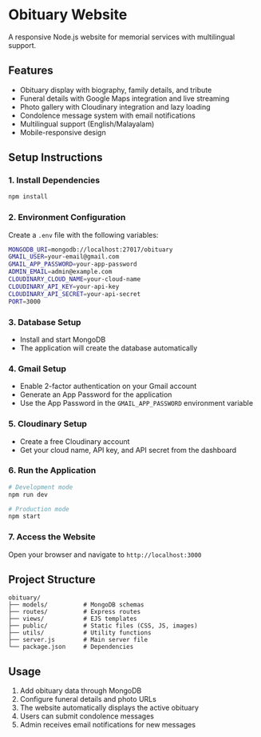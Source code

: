 # Obituary Website

A responsive Node.js website for memorial services with multilingual support.

## Features

- Obituary display with biography, family details, and tribute
- Funeral details with Google Maps integration and live streaming
- Photo gallery with Cloudinary integration and lazy loading
- Condolence message system with email notifications
- Multilingual support (English/Malayalam)
- Mobile-responsive design

## Setup Instructions

### 1. Install Dependencies
```bash
npm install
```

### 2. Environment Configuration
Create a `.env` file with the following variables:

```bash
MONGODB_URI=mongodb://localhost:27017/obituary
GMAIL_USER=your-email@gmail.com
GMAIL_APP_PASSWORD=your-app-password
ADMIN_EMAIL=admin@example.com
CLOUDINARY_CLOUD_NAME=your-cloud-name
CLOUDINARY_API_KEY=your-api-key
CLOUDINARY_API_SECRET=your-api-secret
PORT=3000
```

### 3. Database Setup
- Install and start MongoDB
- The application will create the database automatically

### 4. Gmail Setup
- Enable 2-factor authentication on your Gmail account
- Generate an App Password for the application
- Use the App Password in the `GMAIL_APP_PASSWORD` environment variable

### 5. Cloudinary Setup
- Create a free Cloudinary account
- Get your cloud name, API key, and API secret from the dashboard

### 6. Run the Application
```bash
# Development mode
npm run dev

# Production mode
npm start
```

### 7. Access the Website
Open your browser and navigate to `http://localhost:3000`

## Project Structure

```
obituary/
├── models/          # MongoDB schemas
├── routes/          # Express routes
├── views/           # EJS templates
├── public/          # Static files (CSS, JS, images)
├── utils/           # Utility functions
├── server.js        # Main server file
└── package.json     # Dependencies
```

## Usage

1. Add obituary data through MongoDB
2. Configure funeral details and photo URLs
3. The website automatically displays the active obituary
4. Users can submit condolence messages
5. Admin receives email notifications for new messages
